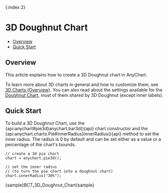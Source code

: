{:index 2}
# 3D Doughnut Chart

* [Overview](#overview)
* [Quick Start](#quick_start)

## Overview

This article explains how to create a 3D Doughnut chart in AnyChart.

To learn more about 3D charts in general and how to customize them, see [3D Charts (Overview)](Overview). You can also read about the settings available for the [Doughnut Chart](../Doughnut_Chart), most of them shared by 3D Doughnut (except inner labels).

## Quick Start

To build a 3D Doughnut Chart, use the {api:anychart#pie3d}anychart.bar3d(){api} chart constructor and the {api:anychart.charts.Pie#innerRadius}innerRadius(){api} method to set the inner radius. The radius is 0 by default and can be set either as a value or a percentage of the chart's bounds.

```
// create a 3d pie chart
chart = anychart.pie3d();

// set the inner radius
// (to turn the pie chart into a doughnut chart)
chart.innerRadius("30%");
```

{sample}BCT\_3D\_Doughnut\_Chart{sample}